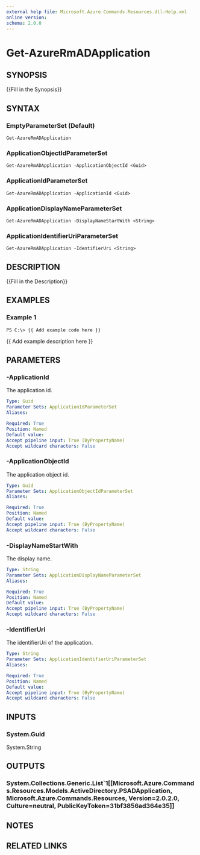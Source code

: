 ```yaml
---
external help file: Microsoft.Azure.Commands.Resources.dll-Help.xml
online version: 
schema: 2.0.0
---
```


# Get-AzureRmADApplication
## SYNOPSIS
{{Fill in the Synopsis}}

## SYNTAX

### EmptyParameterSet (Default)
```
Get-AzureRmADApplication
```

### ApplicationObjectIdParameterSet
```
Get-AzureRmADApplication -ApplicationObjectId <Guid>
```

### ApplicationIdParameterSet
```
Get-AzureRmADApplication -ApplicationId <Guid>
```

### ApplicationDisplayNameParameterSet
```
Get-AzureRmADApplication -DisplayNameStartWith <String>
```

### ApplicationIdentifierUriParameterSet
```
Get-AzureRmADApplication -IdentifierUri <String>
```

## DESCRIPTION
{{Fill in the Description}}

## EXAMPLES

### Example 1
```
PS C:\> {{ Add example code here }}
```

{{ Add example description here }}

## PARAMETERS

### -ApplicationId
The application id.

```yaml
Type: Guid
Parameter Sets: ApplicationIdParameterSet
Aliases: 

Required: True
Position: Named
Default value: 
Accept pipeline input: True (ByPropertyName)
Accept wildcard characters: False
```

### -ApplicationObjectId
The application object id.

```yaml
Type: Guid
Parameter Sets: ApplicationObjectIdParameterSet
Aliases: 

Required: True
Position: Named
Default value: 
Accept pipeline input: True (ByPropertyName)
Accept wildcard characters: False
```

### -DisplayNameStartWith
The display name.

```yaml
Type: String
Parameter Sets: ApplicationDisplayNameParameterSet
Aliases: 

Required: True
Position: Named
Default value: 
Accept pipeline input: True (ByPropertyName)
Accept wildcard characters: False
```

### -IdentifierUri
The identifierUri of the application.

```yaml
Type: String
Parameter Sets: ApplicationIdentifierUriParameterSet
Aliases: 

Required: True
Position: Named
Default value: 
Accept pipeline input: True (ByPropertyName)
Accept wildcard characters: False
```

## INPUTS

### System.Guid
System.String


## OUTPUTS

### System.Collections.Generic.List`1[[Microsoft.Azure.Commands.Resources.Models.ActiveDirectory.PSADApplication, Microsoft.Azure.Commands.Resources, Version=2.0.2.0, Culture=neutral, PublicKeyToken=31bf3856ad364e35]]


## NOTES

## RELATED LINKS

